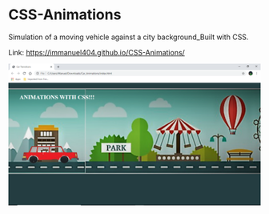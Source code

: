 # CSS-Animations
Simulation of a moving vehicle against a city background_Built with CSS.

Link: https://immanuel404.github.io/CSS-Animations/

![](car_animations.png)
